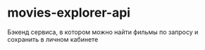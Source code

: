 # movies-explorer-api
Бэкенд сервиса, в котором можно найти фильмы по запросу и сохранить в личном кабинете
